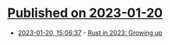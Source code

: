 # [Published on 2023-01-20](index.md)

* [2023-01-20, 15:06:37](https://lobste.rs/s/5wggqy/rust_2023_growing_up) - [Rust in 2023: Growing up](http://smallcultfollowing.com/babysteps/blog/2023/01/20/rust-in-2023-growing-up/)
